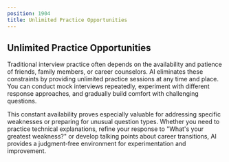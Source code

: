 ```yaml
---
position: 1904
title: Unlimited Practice Opportunities
---
```


## Unlimited Practice Opportunities



Traditional interview practice often depends on the availability and patience of friends, family members, or career counselors. AI eliminates these constraints by providing unlimited practice sessions at any time and place. You can conduct mock interviews repeatedly, experiment with different response approaches, and gradually build comfort with challenging questions.

This constant availability proves especially valuable for addressing specific weaknesses or preparing for unusual question types. Whether you need to practice technical explanations, refine your response to "What's your greatest weakness?" or develop talking points about career transitions, AI provides a judgment-free environment for experimentation and improvement.